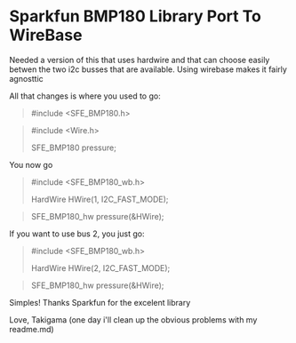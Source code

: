 Sparkfun BMP180 Library Port To WireBase
========================================

Needed a version of this that uses hardwire
and that can choose easily betwen the two i2c
busses that are available. Using wirebase
makes it fairly agnosttic

All that changes is where you used to go:

> &#35;include &lt;SFE_BMP180.h&gt;

> &#35;include &lt;Wire.h&gt;
>
> SFE_BMP180 pressure;


You now go 
> &#35;include &lt;SFE_BMP180_wb.h&gt;
> 
> HardWire HWire(1, I2C_FAST_MODE);

> SFE_BMP180_hw pressure(&HWire);

If you want to use bus 2, you just go:

> &#35;include &lt;SFE_BMP180_wb.h&gt;
> 
> HardWire HWire(2, I2C_FAST_MODE);

> SFE_BMP180_hw pressure(&HWire);

Simples! Thanks Sparkfun for the excelent library

Love, Takigama (one day i'll clean up the obvious problems with my readme.md)

